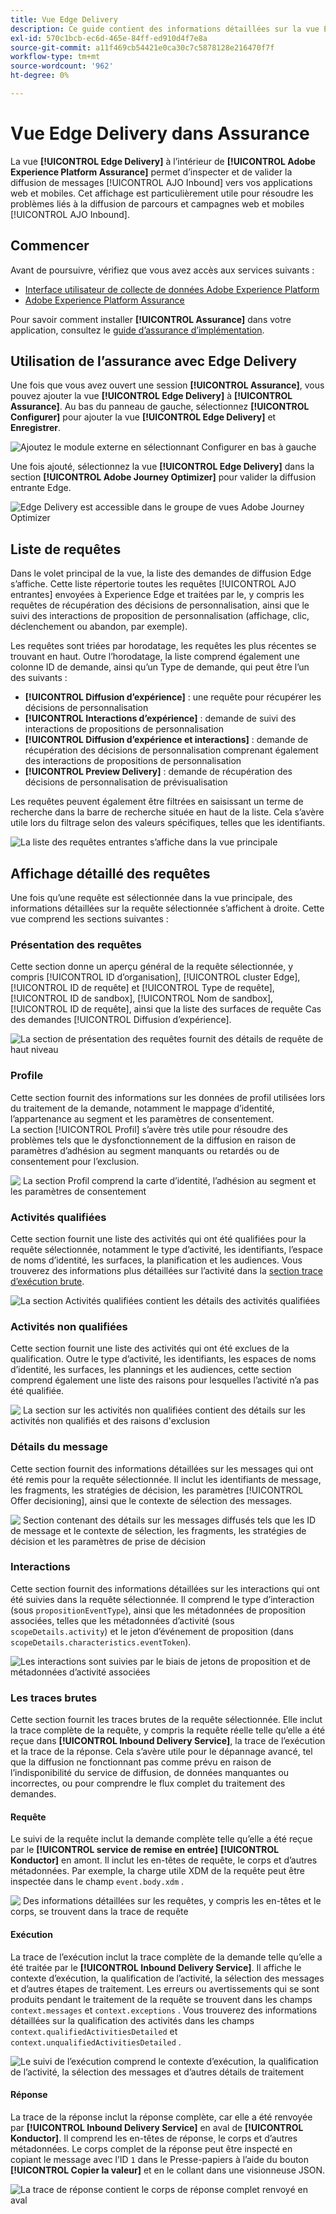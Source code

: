 ```yaml
---
title: Vue Edge Delivery
description: Ce guide contient des informations détaillées sur la vue Edge Delivery dans Adobe Experience Platform Assurance.
exl-id: 570c1bcb-ec6d-465e-84ff-ed910d4f7e8a
source-git-commit: a11f469cb54421e0ca30c7c5878128e216470f7f
workflow-type: tm+mt
source-wordcount: '962'
ht-degree: 0%

---
```


# Vue Edge Delivery dans Assurance

La vue **[!UICONTROL Edge Delivery]** à l’intérieur de **[!UICONTROL Adobe Experience Platform Assurance]** permet d’inspecter et de valider la diffusion de messages [!UICONTROL AJO Inbound] vers vos applications web et mobiles. Cet affichage est particulièrement utile pour résoudre les problèmes liés à la diffusion de parcours et campagnes web et mobiles [!UICONTROL AJO Inbound].

## Commencer

Avant de poursuivre, vérifiez que vous avez accès aux services suivants :

- [Interface utilisateur de collecte de données Adobe Experience Platform](https://experience.adobe.com/#/data-collection/)
- [Adobe Experience Platform Assurance](https://experience.adobe.com/assurance)

Pour savoir comment installer **[!UICONTROL Assurance]** dans votre application, consultez le [guide d’assurance d’implémentation](../tutorials/implement-assurance.md).

## Utilisation de l’assurance avec Edge Delivery

Une fois que vous avez ouvert une session **[!UICONTROL Assurance]**, vous pouvez ajouter la vue **[!UICONTROL Edge Delivery]** à **[!UICONTROL Assurance]**. Au bas du panneau de gauche, sélectionnez **[!UICONTROL Configurer]** pour ajouter la vue **[!UICONTROL Edge Delivery]** et **Enregistrer**.

![Ajoutez le module externe en sélectionnant Configurer en bas à gauche](./images/edge-delivery/add-plugin.png)

Une fois ajouté, sélectionnez la vue **[!UICONTROL Edge Delivery]** dans la section **[!UICONTROL Adobe Journey Optimizer]** pour valider la diffusion entrante Edge.

![Edge Delivery est accessible dans le groupe de vues Adobe Journey Optimizer](./images/edge-delivery/ajo-plugins.png)

## Liste de requêtes

Dans le volet principal de la vue, la liste des demandes de diffusion Edge s’affiche. Cette liste répertorie toutes les requêtes [!UICONTROL AJO entrantes] envoyées à Experience Edge et traitées par le **&#x200B;**, y compris les requêtes de récupération des décisions de personnalisation, ainsi que le suivi des interactions de proposition de personnalisation (affichage, clic, déclenchement ou abandon, par exemple).

Les requêtes sont triées par horodatage, les requêtes les plus récentes se trouvant en haut. Outre l’horodatage, la liste comprend également une colonne ID de demande, ainsi qu’un Type de demande, qui peut être l’un des suivants :

- **[!UICONTROL Diffusion d’expérience]** : une requête pour récupérer les décisions de personnalisation
- **[!UICONTROL Interactions d’expérience]** : demande de suivi des interactions de propositions de personnalisation
- **[!UICONTROL Diffusion d’expérience et interactions]** : demande de récupération des décisions de personnalisation comprenant également des interactions de propositions de personnalisation
- **[!UICONTROL Preview Delivery]** : demande de récupération des décisions de personnalisation de prévisualisation

Les requêtes peuvent également être filtrées en saisissant un terme de recherche dans la barre de recherche située en haut de la liste. Cela s’avère utile lors du filtrage selon des valeurs spécifiques, telles que les identifiants.

![La liste des requêtes entrantes s’affiche dans la vue principale](./images/edge-delivery/request-list.png)

## Affichage détaillé des requêtes

Une fois qu’une requête est sélectionnée dans la vue principale, des informations détaillées sur la requête sélectionnée s’affichent à droite. Cette vue comprend les sections suivantes :

### Présentation des requêtes

Cette section donne un aperçu général de la requête sélectionnée, y compris [!UICONTROL ID d’organisation], [!UICONTROL cluster Edge], [!UICONTROL ID de requête] et [!UICONTROL Type de requête], [!UICONTROL ID de sandbox], [!UICONTROL Nom de sandbox], [!UICONTROL ID de requête], ainsi que la liste des surfaces de requête Cas des demandes [!UICONTROL Diffusion d’expérience].

![La section de présentation des requêtes fournit des détails de requête de haut niveau](./images/edge-delivery/request-overview.png)

### Profile

Cette section fournit des informations sur les données de profil utilisées lors du traitement de la demande, notamment le mappage d’identité, l’appartenance au segment et les paramètres de consentement.\
La section [!UICONTROL Profil] s’avère très utile pour résoudre des problèmes tels que le dysfonctionnement de la diffusion en raison de paramètres d’adhésion au segment manquants ou retardés ou de consentement pour l’exclusion.

![&#x200B; La section Profil comprend la carte d’identité, l’adhésion au segment et les paramètres de consentement &#x200B;](./images/edge-delivery/profile.png)

### Activités qualifiées

Cette section fournit une liste des activités qui ont été qualifiées pour la requête sélectionnée, notamment le type d’activité, les identifiants, l’espace de noms d’identité, les surfaces, la planification et les audiences. Vous trouverez des informations plus détaillées sur l’activité dans la [section trace d’exécution brute](#execution).

![La section Activités qualifiées contient les détails des activités qualifiées](./images/edge-delivery/qualified-activities.png)

### Activités non qualifiées

Cette section fournit une liste des activités qui ont été exclues de la qualification. Outre le type d’activité, les identifiants, les espaces de noms d’identité, les surfaces, les plannings et les audiences, cette section comprend également une liste des raisons pour lesquelles l’activité n’a pas été qualifiée.

![&#x200B; La section sur les activités non qualifiées contient des détails sur les activités non qualifiés et des raisons d&#39;exclusion](./images/edge-delivery/unqualified-activities.png)

### Détails du message

Cette section fournit des informations détaillées sur les messages qui ont été remis pour la requête sélectionnée. Il inclut les identifiants de message, les fragments, les stratégies de décision, les paramètres [!UICONTROL Offer decisioning], ainsi que le contexte de sélection des messages.

![&#x200B; Section contenant des détails sur les messages diffusés tels que les ID de message et le contexte de sélection, les fragments, les stratégies de décision et les paramètres de prise de décision &#x200B;](./images/edge-delivery/message-details.png)

### Interactions

Cette section fournit des informations détaillées sur les interactions qui ont été suivies dans la requête sélectionnée. Il comprend le type d’interaction (sous `propositionEventType`), ainsi que les métadonnées de proposition associées, telles que les métadonnées d’activité (sous `scopeDetails.activity`) et le jeton d’événement de proposition (dans `scopeDetails.characteristics.eventToken`).

![Les interactions sont suivies par le biais de jetons de proposition et de métadonnées d’activité associées](./images/edge-delivery/interactions.png)

### Les traces brutes

Cette section fournit les traces brutes de la requête sélectionnée. Elle inclut la trace complète de la requête, y compris la requête réelle telle qu’elle a été reçue dans **[!UICONTROL Inbound Delivery Service]**, la trace de l’exécution et la trace de la réponse. Cela s’avère utile pour le dépannage avancé, tel que la diffusion ne fonctionnant pas comme prévu en raison de l’indisponibilité du service de diffusion, de données manquantes ou incorrectes, ou pour comprendre le flux complet du traitement des demandes.

#### Requête

Le suivi de la requête inclut la demande complète telle qu’elle a été reçue par le **[!UICONTROL service de remise en entrée]** **[!UICONTROL Konductor]** en amont. Il inclut les en-têtes de requête, le corps et d’autres métadonnées. Par exemple, la charge utile XDM de la requête peut être inspectée dans le champ `event.body.xdm` .

![&#x200B; Des informations détaillées sur les requêtes, y compris les en-têtes et le corps, se trouvent dans la trace de requête](./images/edge-delivery/request.png)

#### Exécution

La trace de l’exécution inclut la trace complète de la demande telle qu’elle a été traitée par le **[!UICONTROL Inbound Delivery Service]**. Il affiche le contexte d’exécution, la qualification de l’activité, la sélection des messages et d’autres étapes de traitement. Les erreurs ou avertissements qui se sont produits pendant le traitement de la requête se trouvent dans les champs `context.messages` et `context.exceptions` . Vous trouverez des informations détaillées sur la qualification des activités dans les champs `context.qualifiedActivitiesDetailed` et `context.unqualifiedActivitiesDetailed` .

![Le suivi de l’exécution comprend le contexte d’exécution, la qualification de l’activité, la sélection des messages et d’autres détails de traitement](./images/edge-delivery/execution.png)

#### Réponse

La trace de la réponse inclut la réponse complète, car elle a été renvoyée par **[!UICONTROL Inbound Delivery Service]** en aval de **[!UICONTROL Konductor]**. Il comprend les en-têtes de réponse, le corps et d’autres métadonnées. Le corps complet de la réponse peut être inspecté en copiant le message avec l’ID `1` dans le Presse-papiers à l’aide du bouton **[!UICONTROL Copier la valeur]** et en le collant dans une visionneuse JSON.

![La trace de réponse contient le corps de réponse complet renvoyé en aval](./images/edge-delivery/response.png)
